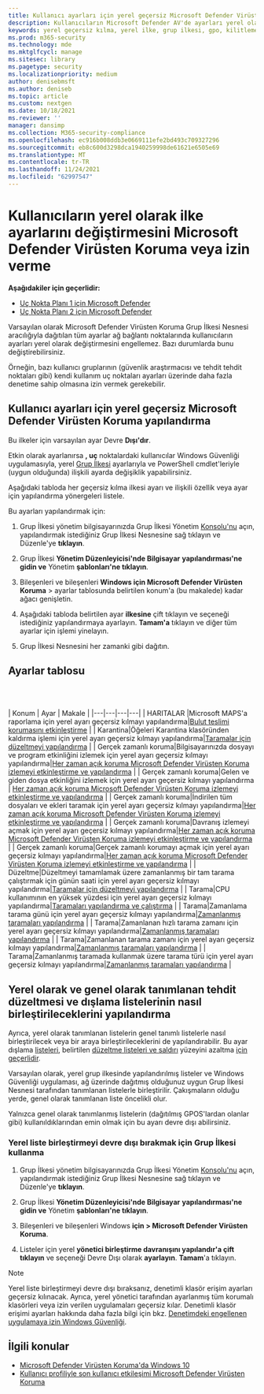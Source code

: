```yaml
---
title: Kullanıcı ayarları için yerel geçersiz Microsoft Defender Virüsten Koruma yapılandırma
description: Kullanıcıların Microsoft Defender AV'de ayarları yerel olarak değiştirmesini etkinleştirme veya devre dışı bırakma.
keywords: yerel geçersiz kılma, yerel ilke, grup ilkesi, gpo, kilitleme,birleştirme, listeler
ms.prod: m365-security
ms.technology: mde
ms.mktglfcycl: manage
ms.sitesec: library
ms.pagetype: security
ms.localizationpriority: medium
author: denisebmsft
ms.author: deniseb
ms.topic: article
ms.custom: nextgen
ms.date: 10/18/2021
ms.reviewer: ''
manager: dansimp
ms.collection: M365-security-compliance
ms.openlocfilehash: ec916b008ddb3e0669111efe2bd493c709327296
ms.sourcegitcommit: eb8c600d3298dca1940259998de61621e6505e69
ms.translationtype: MT
ms.contentlocale: tr-TR
ms.lasthandoff: 11/24/2021
ms.locfileid: "62997547"
---
```

# <a name="prevent-or-allow-users-to-locally-modify-microsoft-defender-antivirus-policy-settings"></a>Kullanıcıların yerel olarak ilke ayarlarını değiştirmesini Microsoft Defender Virüsten Koruma veya izin verme


**Aşağıdakiler için geçerlidir:**

- [Uç Nokta Planı 1 için Microsoft Defender](https://go.microsoft.com/fwlink/p/?linkid=2154037)
- [Uç Nokta Planı 2 için Microsoft Defender](https://go.microsoft.com/fwlink/p/?linkid=2154037)

Varsayılan olarak Microsoft Defender Virüsten Koruma Grup İlkesi Nesnesi aracılığıyla dağıtılan tüm ayarlar ağ bağlantı noktalarında kullanıcıların ayarları yerel olarak değiştirmesini engellemez. Bazı durumlarda bunu değiştirebilirsiniz.

Örneğin, bazı kullanıcı gruplarının (güvenlik araştırmacısı ve tehdit tehdit noktaları gibi) kendi kullanım uç noktaları ayarları üzerinde daha fazla denetime sahip olmasına izin vermek gerekebilir.

## <a name="configure-local-overrides-for-microsoft-defender-antivirus-settings"></a>Kullanıcı ayarları için yerel geçersiz Microsoft Defender Virüsten Koruma yapılandırma

Bu ilkeler için varsayılan ayar Devre **Dışı'dır**.

Etkin olarak ayarlanırsa **, uç** noktalardaki kullanıcılar Windows Güvenliği uygulamasıyla, yerel [Grup İlkesi](microsoft-defender-security-center-antivirus.md) ayarlarıyla ve PowerShell cmdlet'leriyle (uygun olduğunda) ilişkili ayarda değişiklik yapabilirsiniz.

Aşağıdaki tabloda her geçersiz kılma ilkesi ayarı ve ilişkili özellik veya ayar için yapılandırma yönergeleri listele.

Bu ayarları yapılandırmak için:

1. Grup İlkesi yönetim bilgisayarınızda Grup İlkesi Yönetim [Konsolu'nu](/previous-versions/windows/it-pro/windows-server-2008-R2-and-2008/cc731212(v=ws.11)) açın, yapılandırmak istediğiniz Grup İlkesi Nesnesine sağ tıklayın ve Düzenle'ye **tıklayın**.

2. Grup İlkesi **Yönetim Düzenleyicisi'nde Bilgisayar** **yapılandırması'ne gidin ve** Yönetim **şablonları'ne tıklayın**.

3. Bileşenleri ve bileşenleri **Windows için Microsoft Defender Virüsten Koruma** >  ayarlar tablosunda belirtilen konum'a (bu makalede)  kadar ağacı genişletin.

4. Aşağıdaki tabloda belirtilen ayar **ilkesine** çift tıklayın ve seçeneği istediğiniz yapılandırmaya ayarlayın. **Tamam'a** tıklayın ve diğer tüm ayarlar için işlemi yinelayın.

5. Grup İlkesi Nesnesini her zamanki gibi dağıtın.

## <a name="table-of-settings"></a>Ayarlar tablosu

<br/><br/>

| Konum | Ayar | Makale |
|---|---|---|---|
| HARITALAR |Microsoft MAPS'a raporlama için yerel ayarı geçersiz kılmayı yapılandırma|[Bulut teslimi korumasını etkinleştirme](enable-cloud-protection-microsoft-defender-antivirus.md) |
| Karantina|Öğeleri Karantina klasöründen kaldırma işlemi için yerel ayarı geçersiz kılmayı yapılandırma|[Taramalar için düzeltmeyi yapılandırma](configure-remediation-microsoft-defender-antivirus.md) |
| Gerçek zamanlı koruma|Bilgisayarınızda dosyayı ve program etkinliğini izlemek için yerel ayarı geçersiz kılmayı yapılandırma|[Her zaman açık koruma Microsoft Defender Virüsten Koruma izlemeyi etkinleştirme ve yapılandırma](configure-real-time-protection-microsoft-defender-antivirus.md) |
| Gerçek zamanlı koruma|Gelen ve giden dosya etkinliğini izlemek için yerel ayarı geçersiz kılmayı yapılandırma | [Her zaman açık koruma Microsoft Defender Virüsten Koruma izlemeyi etkinleştirme ve yapılandırma](configure-real-time-protection-microsoft-defender-antivirus.md) |
| Gerçek zamanlı koruma|İndirilen tüm dosyaları ve ekleri taramak için yerel ayarı geçersiz kılmayı yapılandırma|[Her zaman açık koruma Microsoft Defender Virüsten Koruma izlemeyi etkinleştirme ve yapılandırma](configure-real-time-protection-microsoft-defender-antivirus.md) |
| Gerçek zamanlı koruma|Davranış izlemeyi açmak için yerel ayarı geçersiz kılmayı yapılandırma|[Her zaman açık koruma Microsoft Defender Virüsten Koruma izlemeyi etkinleştirme ve yapılandırma](configure-real-time-protection-microsoft-defender-antivirus.md) |
| Gerçek zamanlı koruma|Gerçek zamanlı korumayı açmak için yerel ayarı geçersiz kılmayı yapılandırma|[Her zaman açık koruma Microsoft Defender Virüsten Koruma izlemeyi etkinleştirme ve yapılandırma](configure-real-time-protection-microsoft-defender-antivirus.md) |
| Düzeltme|Düzeltmeyi tamamlamak üzere zamanlanmış bir tam tarama çalıştırmak için günün saati için yerel ayarı geçersiz kılmayı yapılandırma|[Taramalar için düzeltmeyi yapılandırma](configure-remediation-microsoft-defender-antivirus.md) |
| Tarama|CPU kullanımının en yüksek yüzdesi için yerel ayarı geçersiz kılmayı yapılandırma|[Taramaları yapılandırma ve çalıştırma](run-scan-microsoft-defender-antivirus.md) |
| Tarama|Zamanlama tarama günü için yerel ayarı geçersiz kılmayı yapılandırma|[Zamanlanmış taramaları yapılandırma](scheduled-catch-up-scans-microsoft-defender-antivirus.md) |
| Tarama|Zamanlanan hızlı tarama zamanı için yerel ayarı geçersiz kılmayı yapılandırma|[Zamanlanmış taramaları yapılandırma](scheduled-catch-up-scans-microsoft-defender-antivirus.md) |
| Tarama|Zamanlanan tarama zamanı için yerel ayarı geçersiz kılmayı yapılandırma|[Zamanlanmış taramaları yapılandırma](scheduled-catch-up-scans-microsoft-defender-antivirus.md) |
| Tarama|Zamanlanmış taramada kullanmak üzere tarama türü için yerel ayarı geçersiz kılmayı yapılandırma|[Zamanlanmış taramaları yapılandırma](scheduled-catch-up-scans-microsoft-defender-antivirus.md) |

<a id="merge-lists"></a>

## <a name="configure-how-locally-and-globally-defined-threat-remediation-and-exclusions-lists-are-merged"></a>Yerel olarak ve genel olarak tanımlanan tehdit düzeltmesi ve dışlama listelerinin nasıl birleştirileceklerini yapılandırma

Ayrıca, yerel olarak tanımlanan listelerin genel tanımlı listelerle nasıl birleştirilecek veya bir araya birleştirileceklerini de yapılandırabilir. Bu ayar dışlama [listeleri](configure-exclusions-microsoft-defender-antivirus.md), belirtilen [düzeltme listeleri ve saldırı](configure-remediation-microsoft-defender-antivirus.md) yüzeyini azaltma [için geçerlidir](/windows/security/threat-protection/microsoft-defender-atp/attack-surface-reduction).

Varsayılan olarak, yerel grup ilkesinde yapılandırılmış listeler ve Windows Güvenliği uygulaması, ağ üzerinde dağıtmış olduğunuz uygun Grup İlkesi Nesnesi tarafından tanımlanan listelerle birleştirilir. Çakışmaların olduğu yerde, genel olarak tanımlanan liste öncelikli olur.

Yalnızca genel olarak tanımlanmış listelerin (dağıtılmış GPOS'lardan olanlar gibi) kullanıldıklarından emin olmak için bu ayarı devre dışı abilirsiniz.

### <a name="use-group-policy-to-disable-local-list-merging"></a>Yerel liste birleştirmeyi devre dışı bırakmak için Grup İlkesi kullanma

1. Grup İlkesi yönetim bilgisayarınızda Grup İlkesi Yönetim [Konsolu'nu](/previous-versions/windows/it-pro/windows-server-2008-R2-and-2008/cc731212(v=ws.11)) açın, yapılandırmak istediğiniz Grup İlkesi Nesnesine sağ tıklayın ve Düzenle'ye **tıklayın**.

2. Grup İlkesi **Yönetim Düzenleyicisi'nde Bilgisayar** **yapılandırması'ne gidin ve** Yönetim **şablonları'ne tıklayın**.

3. Bileşenleri ve bileşenleri Windows **için > Microsoft Defender Virüsten Koruma**.

4. Listeler için yerel **yönetici birleştirme davranışını yapılandır'a çift tıklayın** ve seçeneği Devre Dışı olarak **ayarlayın**. **Tamam**'a tıklayın.

> [!NOTE]
> Yerel liste birleştirmeyi devre dışı bıraksanız, denetimli klasör erişim ayarları geçersiz kılınacak. Ayrıca, yerel yönetici tarafından ayarlanmış tüm korumalı klasörleri veya izin verilen uygulamaları geçersiz kılar. Denetimli klasör erişimi ayarları hakkında daha fazla bilgi için bkz. [Denetimdeki engellenen uygulamaya izin Windows Güvenliği](https://support.microsoft.com/help/4046851/windows-10-allow-blocked-app-windows-security).

## <a name="related-topics"></a>İlgili konular

- [Microsoft Defender Virüsten Koruma'da Windows 10](microsoft-defender-antivirus-in-windows-10.md)
- [Kullanıcı profiliyle son kullanıcı etkileşimi Microsoft Defender Virüsten Koruma](configure-end-user-interaction-microsoft-defender-antivirus.md)
